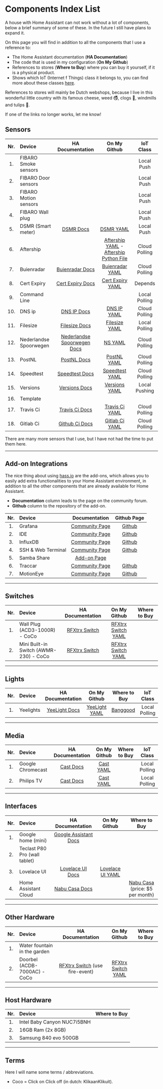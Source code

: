 # Components Index List

A house with Home Assistant can not work without a lot of components, below a brief summary of some of these. In the future I still have plans to expand it.

On this page you will find in addition to all the components that I use a reference to:

- The Home Assistant documentation (**HA Documentation**)
- The code that is used in my configuration (**On My Github**)
- References to stores (**Where to Buy**) where you can buy it yourself, if it is a physical product.
- Shows which IoT (Internet f Things) class it belongs to, you can find more about these classes [here][iot-class].

References to stores will mainly be Dutch webshops, because I live in this wonderful little country with its famous cheese, weed :no_smoking:, clogs :shoe:, windmills and tulips :tulip:.

If one of the links no longer works, let me know!

## Sensors

|Nr.|Device|HA Documentation|On My Github|IoT Class|
|:---:|:---|:---:|:---:|:---:|
|1.|FIBARO Smoke sensors|||Local Push|
|2.|FIBARO Door sensors|||Local Push|
|3.|FIBARO Motion sensors|||Local Push|
|4.|FIBARO Wall plug|||Local Push|
|5.|DSMR (Smart meter)|[DSMR Docs][dsmr-docs]|[DSMR YAML][dsmr-github]|Local Push|
|6.|Aftership||[Aftership YAML][aftership-yaml] - [Aftership Python File][aftership-python]|Cloud Polling|
|7.|Buienradar|[Buienradar Docs][buienradar-docs]|[Buienradar YAML][buienradar-github]|Cloud Polling|
|8.|Cert Expiry|[Cert Expiry Docs][cert-expiry-docs]|[Cert Expiry YAML][cert-expiry-github]|Depends|
|9.|Command Line|||Local Polling|
|10.|DNS ip|[DNS IP Docs][dns-ip-docs]|[DNS IP YAML][dnsip-github]|Cloud Polling|
|11.|Filesize|[Filesize Docs][filesize-docs]|[Filesize YAML][filesize-github]|Local Polling|
|12.|Nederlandse Spoorwegen|[Nederlandse Spoorwegen Docs][ns-docs]|[NS YAML][ns-github]|Cloud Polling|
|13.|PostNL|[PostNL Docs][postnl-docs]|[PostNL YAML][postnl-github]|Cloud Polling|
|14.|Speedtest|[Speedtest Docs][speedtest-docs]|[Speedtest YAML][speedtest-github]|Cloud Polling|
|15.|Versions|[Versions Docs][versions-docs]|[Versions YAML][versions-github]|Local Pushing|
|16.|Template|
|17.|Travis Ci|[Travis Ci Docs][travis-ci-docs]|[Travis Ci YAML][travis-github]|Cloud Polling|
|18.|Gitlab Ci|[Github Ci Docs][github-ci-docs]|[Gitlab Ci YAML][gitlab-github]|Cloud Polling|

There are many more sensors that I use, but I have not had the time to put them here.

---

## Add-on Integrations

The nice thing about using [hass.io][hassio] are the add-ons, which allows you to easily add extra functionalities to your Home Assistant environment, in addition to all the other components that are already available for Home Assistant.

- **Documentation** column leads to the page on the community forum.
- **Github** column to the repository of the add-on.

|Nr.|Device|Documentation|Github Page|
|:---:|:---|:---:|:---:|
|1.|Grafana|[Community Page][grafana-community]|[Github][grafana-github]
|2.|IDE|[Community Page][ide-community]|[Github][ide-github]
|3.|InfluxDB|[Community Page][influxdb-community]|[Github][influxdb-github]
|4.|SSH & Web Terminal|[Community Page][ssh-web-terminal-community]|[Github][ssh-web-terminal-github]
|5.|Samba Share|[Add-on Page][samba-share-homeassistant]
|6.|Traccar|[Community Page][traccar-community]|[Github][traccar-github]
|7.|MotionEye|[Community Page][motioneye-community]|[Github][motioneye-github]

---

## Switches

|Nr.|Device|HA Documentation|On My Github|Where to Buy|
|:---:|:---|:---:|:---:|:---:|
|1.|Wall Plug (ACD3-1000R) - CoCo |[RFXtrx Switch][rfxtrx-switch-docs]|[RFXtrx Switch YAML][rfxtrx-switch-github]|
|2.|Mini Built-in Switch (AWMR-230) - CoCo |[RFXtrx Switch][rfxtrx-switch-docs]|[RFXtrx Switch YAML][rfxtrx-switch-github]|

---

## Lights

|Nr.|Device|HA Documentation|On My Github|Where to Buy|IoT Class|
|:---:|:---|:---:|:---:|:---:|:---:|
|1.|Yeelights|[YeeLight Docs][yeelight-wifi-bulb-docs]|[YeeLight YAML][yeelight-github]|[Banggood][yeelight-banggood]|Local Polling|

---

## Media

|Nr.|Device|HA Documentation|On My Github|Where to Buy|IoT Class|
|:---:|:---|:---:|:---:|:---:|:---:|
|1.|Google Chromecast|[Cast Docs][cast-docs]|[Cast YAML][cast-github]||Local Polling|
|2.|Philips TV|[Cast Docs][cast-docs]|[Cast YAML][cast-github]||Local Polling|

---

## Interfaces

|Nr.|Device|HA Documentation|On My Github|Where to Buy|
|:---:|:---|:---:|:---:|:---:|
|1.|Google home (mini)|[Google Assistant Docs][google-assistant-docs]|
|2.|Teclast P80 Pro (wall tablet)|
|3.|Lovelace UI|[Lovelace UI Docs][lovelace-ui-docs]|[Lovelace UI YAML][lovelace-ui-github]|
|4.|Home Assistant Cloud|[Nabu Casa Docs][nabu-casa-docs]||[Nabu Casa][nabu-casa-buy] (price: $5 per month)

---

## Other Hardware

|Nr.|Device|HA Documentation|On My Github|Where to Buy|
|:---:|:---|:---:|:---:|:---:|
|1.|Water fountain in the garden|
|2.| Doorbel (ACDB-7000AC) - CoCo |[RFXtrx Switch][rfxtrx-switch-docs] (use fire-event)|[RFXtrx Switch YAML][rfxtrx-switch-github]|

---

## Host Hardware

|Nr.|Device|Where to Buy|
|:---:|:---|:---:|
|1.|Intel Baby Canyon NUC7i5BNH|
|2.|16GB Ram (2x 8GB)|
|3.|Samsung 840 evo 500GB|

---

## Terms

Here I will name some terms / abbreviations.

- Coco = Click on Click off (in dutch: KlikaanKlikuit).

[rfxtrx-switch-docs]: https://www.home-assistant.io/components/switch.rfxtrx/
[yeelight-wifi-bulb-docs]: https://www.home-assistant.io/components/light.yeelight/
[cast-docs]: https://www.home-assistant.io/components/cast/
[dsmr-docs]: https://www.home-assistant.io/components/sensor.dsmr/
[google-assistant-docs]: https://www.home-assistant.io/components/google_assistant/
[lovelace-ui-docs]: https://www.home-assistant.io/lovelace/
[nabu-casa-docs]: https://www.home-assistant.io/components/cloud/
[buienradar-docs]: https://www.home-assistant.io/components/sensor.buienradar/
[filesize-docs]: https://www.home-assistant.io/components/sensor.filesize/
[ns-docs]: https://www.home-assistant.io/components/sensor.nederlandse_spoorwegen/
[postnl-docs]: https://www.home-assistant.io/components/sensor.postnl/
[speedtest-docs]: https://www.home-assistant.io/components/sensor.speedtest/
[travis-ci-docs]: https://www.home-assistant.io/components/sensor.travisci/
[github-ci-docs]: https://www.home-assistant.io/components/sensor.gitlab_ci/
[versions-docs]:https://www.home-assistant.io/components/sensor.version/
[cert-expiry-docs]:https://www.home-assistant.io/components/sensor.cert_expiry/
[dns-ip-docs]:https://www.home-assistant.io/components/sensor.dnsip/
[iot-class]: https://www.home-assistant.io/blog/2016/02/12/classifying-the-internet-of-things/#classifiers

[grafana-community]: https://community.home-assistant.io/t/community-hass-io-add-on-grafana/54674
[ide-community]: https://community.home-assistant.io/t/community-hass-io-add-on-ide-based-on-cloud9/33810
[influxdb-community]: https://community.home-assistant.io/t/community-hass-io-add-on-influxdb/54491
[ssh-web-terminal-community]: https://community.home-assistant.io/t/community-hass-io-add-on-ssh-web-terminal/33820
[samba-share-homeassistant]: https://www.home-assistant.io/addons/samba/
[traccar-community]: https://community.home-assistant.io/t/community-hass-io-add-on-traccar/81407
[motioneye-community]: https://community.home-assistant.io/t/community-hass-io-add-on-motioneye/71826

[grafana-github]: https://github.com/hassio-addons/addon-grafana
[ide-github]: https://github.com/hassio-addons/addon-ide
[influxdb-github]: https://github.com/hassio-addons/addon-influxdb
[ssh-web-terminal-github]: https://github.com/hassio-addons/addon-ssh
[traccar-github]: https://github.com/hassio-addons/addon-traccar
[motioneye-github]: https://github.com/hassio-addons/addon-motioneye

[lovelace-ui-github]: https://github.com/klaasnicolaas/Smarthome-homeassistant-config/blob/master/ui-lovelace.yaml
[postnl-github]: https://github.com/klaasnicolaas/Smarthome-homeassistant-config/blob/master/components/sensors/postnl.yaml
[dsmr-github]: https://github.com/klaasnicolaas/Smarthome-homeassistant-config/blob/master/components/sensors/smart_meter.yaml
[aftership-yaml]: https://github.com/klaasnicolaas/Smarthome-homeassistant-config/blob/master/components/sensors/aftership.yaml
[aftership-python]: https://github.com/klaasnicolaas/Smarthome-homeassistant-config/blob/master/custom_components/sensor/aftership.py
[rfxtrx-switch-github]: https://github.com/klaasnicolaas/Smarthome-homeassistant-config/blob/master/components/switches/rfxtrx_switch.yaml
[yeelight-github]: https://github.com/klaasnicolaas/Smarthome-homeassistant-config/blob/master/components/lights/yeelight.yaml
[versions-github]:https://github.com/klaasnicolaas/Smarthome-homeassistant-config/blob/master/components/sensors/versions.yaml
[speedtest-github]:https://github.com/klaasnicolaas/Smarthome-homeassistant-config/blob/master/components/packages/speedtest.yaml
[buienradar-github]: https://github.com/klaasnicolaas/Smarthome-homeassistant-config/blob/master/components/packages/buienradar.yaml
[cast-github]: https://github.com/klaasnicolaas/Smarthome-homeassistant-config/blob/master/components/packages/cast.yaml
[filesize-github]: https://github.com/klaasnicolaas/Smarthome-homeassistant-config/blob/master/components/packages/system.yaml#L239
[dnsip-github]: https://github.com/klaasnicolaas/Smarthome-homeassistant-config/blob/master/components/packages/system.yaml#L245
[cert-expiry-github]: https://github.com/klaasnicolaas/Smarthome-homeassistant-config/blob/master/components/packages/system.yaml#L247
[ns-github]: https://github.com/klaasnicolaas/Smarthome-homeassistant-config/blob/master/components/sensors/ns.yaml
[travis-github]: https://github.com/klaasnicolaas/Smarthome-homeassistant-config/blob/master/components/packages/system.yaml#L269
[gitlab-github]: https://github.com/klaasnicolaas/Smarthome-homeassistant-config/blob/master/components/sensors/gitlab_ci.yaml

[nabu-casa-buy]: https://www.nabucasa.com/
[hassio]: https://www.home-assistant.io/hassio/
[yeelight-banggood]:https://www.banggood.com/search/yeelight.html
